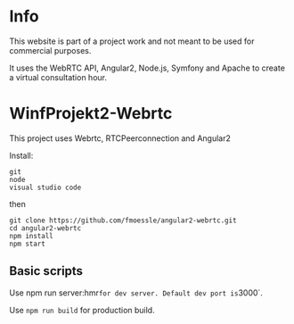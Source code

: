 # Info
This website is part of a project work and not meant to be used for commercial purposes.

It uses the WebRTC API, Angular2, Node.js, Symfony and Apache to create a virtual consultation hour.

# WinfProjekt2-Webrtc

This project uses Webrtc, RTCPeerconnection and Angular2

Install:
```
git
node
visual studio code
```

then
```
git clone https://github.com/fmoessle/angular2-webrtc.git
cd angular2-webrtc
npm install
npm start
```

## Basic scripts

Use npm run server:hmr` for dev server. Default dev port is `3000`.

Use `npm run build` for production build.

